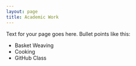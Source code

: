 ```yaml
---
layout: page
title: Academic Work
---
```


Text for your page goes here. Bullet points like this:

+ Basket Weaving
+ Cooking
+ GitHub Class
